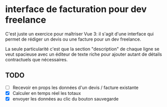 # interface de facturation pour dev freelance

C'est juste un exercice pour maîtriser Vue 3: il s'agit d'une interface qui permet de rédiger un devis ou une facture pour un dev freelance.

La seule particularité c'est que la section "description" de chaque ligne se veut spacieuse avec un éditeur de texte riche pour ajouter autant de détails contractuels que nécessaires.

## TODO

- [ ] Recevoir en props les données d'un devis / facture existante
- [x] Calculer en temps réel les totaux
- [x] envoyer les données au clic du bouton sauvegarde
